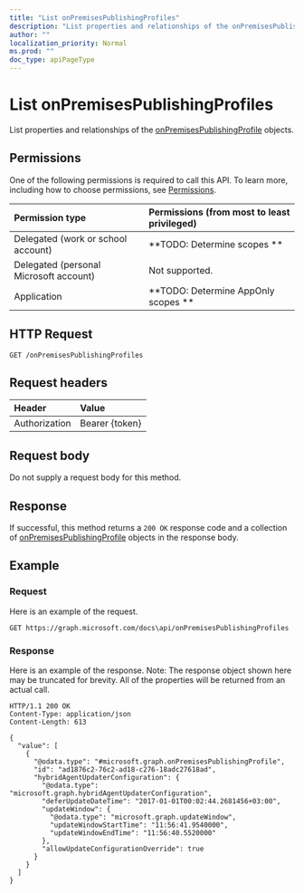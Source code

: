 ```yaml
---
title: "List onPremisesPublishingProfiles"
description: "List properties and relationships of the onPremisesPublishingProfile objects."
author: ""
localization_priority: Normal
ms.prod: ""
doc_type: apiPageType
---
```


# List onPremisesPublishingProfiles

List properties and relationships of the [onPremisesPublishingProfile](../resources/onpremisespublishingprofile.md) objects.

## Permissions
One of the following permissions is required to call this API. To learn more, including how to choose permissions, see [Permissions](/concepts/permissions-reference.md).

|Permission type|Permissions (from most to least privileged)|
|:---|:---|
|Delegated (work or school account)|**TODO: Determine scopes **|
|Delegated (personal Microsoft account)|Not supported.|
|Application|**TODO: Determine AppOnly scopes **|

## HTTP Request
<!-- {
  "blockType": "ignored"
}
-->
``` http
GET /onPremisesPublishingProfiles
```

## Request headers
|Header|Value|
|:---|:---|
|Authorization|Bearer {token}|

## Request body
Do not supply a request body for this method.

## Response
If successful, this method returns a `200 OK` response code and a collection of [onPremisesPublishingProfile](../resources/onpremisespublishingprofile.md) objects in the response body.

## Example

### Request
Here is an example of the request.
<!-- {
  "blockType": "request",
  "name": "get_onpremisespublishingprofile"
}
-->
``` http
GET https://graph.microsoft.com/docs\api/onPremisesPublishingProfiles
```

### Response
Here is an example of the response. Note: The response object shown here may be truncated for brevity. All of the properties will be returned from an actual call.
<!-- {
  "blockType": "response",
  "truncated": true,
  "@odata.type": "collection(microsoft.graph.onpremisespublishingprofile)"
}
-->
``` http
HTTP/1.1 200 OK
Content-Type: application/json
Content-Length: 613

{
  "value": [
    {
      "@odata.type": "#microsoft.graph.onPremisesPublishingProfile",
      "id": "ad1876c2-76c2-ad18-c276-18adc27618ad",
      "hybridAgentUpdaterConfiguration": {
        "@odata.type": "microsoft.graph.hybridAgentUpdaterConfiguration",
        "deferUpdateDateTime": "2017-01-01T00:02:44.2681456+03:00",
        "updateWindow": {
          "@odata.type": "microsoft.graph.updateWindow",
          "updateWindowStartTime": "11:56:41.9540000",
          "updateWindowEndTime": "11:56:40.5520000"
        },
        "allowUpdateConfigurationOverride": true
      }
    }
  ]
}
```

